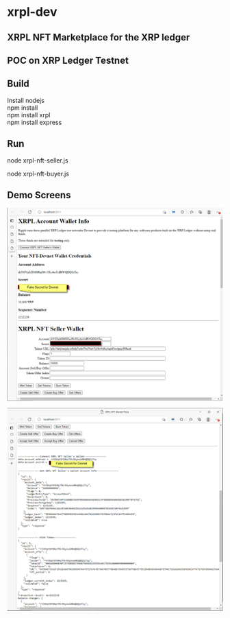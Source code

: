 # xrpl-dev

## XRPL NFT Marketplace for the XRP ledger
## POC on XRP Ledger Testnet


## Build

Install nodejs <br />
npm install  <br />
npm install xrpl  <br />
npm install express  <br />

## Run
node xrpl-nft-seller.js  <br />

node xrpl-nft-buyer.js  <br />


## Demo Screens
![image info](./images/image1.png)
<br />

![image info](./images/image2.png)